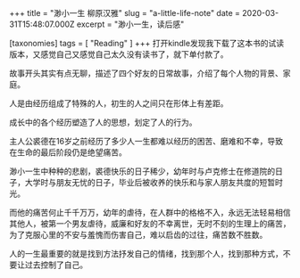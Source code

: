 +++
title = "渺小一生 柳原汉雅"
slug = "a-little-life-note"
date = 2020-03-31T15:48:07.000Z
excerpt = "渺小一生，读后感"

[taxonomies]
tags = [ "Reading" ]
+++
打开kindle发现我下载了这本书的试读版本，又感觉自己又感觉自己太久没有读书了，就下单付款了。

故事开头其实有点无聊，描述了四个好友的日常故事，介绍了每个人物的背景、家庭。

人是由经历组成了特殊的人，初生的人之间只在形体上有差距。

成长中的各个经历塑造了人的思想，划定了人的行为。

主人公裘德在16岁之前经历了多少人一生都难以经历的困苦、磨难和不幸，导致在生命的最后阶段仍是绝望痛苦。

渺小一生中种种的悲剧，裘德快乐的日子稀少，幼年时与卢克修士在修道院的日子，大学时与朋友无忧的日子，毕业后被收养的快乐和与家人朋友共度的短暂时光。

而他的痛苦何止千千万万，幼年的虐待，在人群中的格格不入，永远无法轻易相信其他人，被第一个男友虐待，威廉和好友的不幸离世，无时不刻的生理上的痛苦，为了克服心里的不安与羞愧而伤害自己，难以启齿的过往，痛苦数不胜数。

人的一生最重要的就是找到方法抒发自己的情绪，找到那个人，找到那种方式，不要让过去控制了自己。
